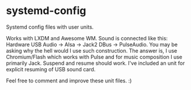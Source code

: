 systemd-config
==============

Systemd config files with user units.

Works with LXDM and Awesome WM.
Sound is connected like this: Hardware USB Audio -> Alsa -> Jack2 DBus -> PulseAudio.
You may be asking why the hell would I use such construction. The answer is, I use Chromium/Flash which works with Pulse and for music composition I use primarily Jack.
Suspend and resume should work. I've included an unit for explicit resuming of USB sound card.

Feel free to comment and improve these unit files. :)
